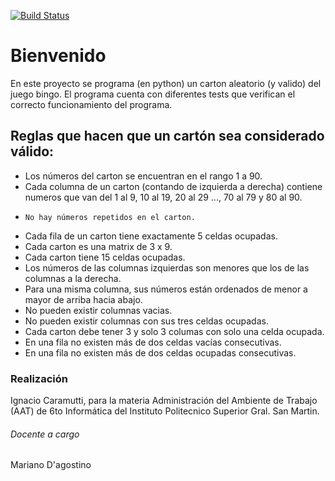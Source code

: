 [![Build Status](https://travis-ci.org/IgnacioSmaTCaramutti/Bingo.svg?branch=master)](https://travis-ci.org/IgnacioSmaTCaramutti/Bingo)
# Bienvenido

En este proyecto se programa (en python) un carton aleatorio (y valido) del juego bingo. El programa cuenta con diferentes tests que verifican el correcto funcionamiento del programa.




## Reglas que hacen que un cartón sea considerado válido:

  -  Los números del carton se encuentran en el rango 1 a 90.
  - Cada columna de un carton (contando de izquierda a derecha) contiene numeros que van del 1 al 9, 10 al 19, 20 al 29 ..., 70 al 79 y 80 al 90.
  -     No hay números repetidos en el carton.
  -   Cada fila de un carton tiene exactamente 5 celdas ocupadas.
  -  Cada carton es una matrix de 3 x 9.
  -   Cada carton tiene 15 celdas ocupadas.
  -   Los números de las columnas izquierdas son menores que los de las columnas a la derecha. 
  - Para una misma columna, sus números están ordenados de menor a mayor de arriba hacia abajo.
  -  No pueden existir columnas vacias.
  -   No pueden existir columnas con sus tres celdas ocupadas.
  -   Cada carton debe tener 3 y solo 3 columas con solo una celda ocupada.
  -   En una fila no existen más de dos celdas vacías consecutivas.
  -   En una fila no existen más de dos celdas ocupadas consecutivas.


### Realización
Ignacio Caramutti, para la materia Administración del Ambiente de Trabajo (AAT) de 6to Informática del Instituto Politecnico Superior Gral. San Martin.

###### Docente a cargo
Mariano D'agostino


